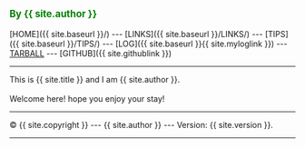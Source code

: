 ---
---
<span style="color:green; font-weight:bold; font-size:larger;">By {{ site.author }}</span>
<br><br>
[HOME]({{ site.baseurl }}/) ---
[LINKS]({{ site.baseurl }}/LINKS/) ---
[TIPS]({{ site.baseurl }}/TIPS/) ---
[LOG]({{ site.baseurl }}{{ site.myloglink }}) ---
[TARBALL](SandBox/cbkadal.tar.xz) ---
[GITHUB]({{ site.githublink }})
<br>
<hr>
This is {{ site.title }} and I am {{ site.author }}.
<br><br>
Welcome here! hope you enjoy your stay!
<br>
<hr>
&copy; {{ site.copyright }} --- {{ site.author }} --- Version: {{ site.version }}.
<hr>
<br>
